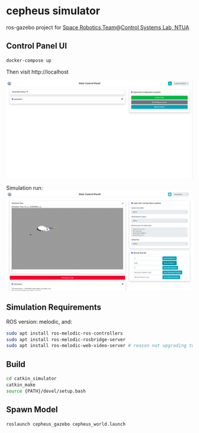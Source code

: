 # cepheus simulator
ros-gazebo project for [Space Robotics Team](http://csl-ep.mech.ntua.gr/index.php/research/robotics-for-extreme-environments/space-robotics)@[Control Systems Lab, NTUA](http://csl-ep.mech.ntua.gr/ "Lab website")


Control Panel UI
----------------
```bash
docker-compose up
```
Then visit http://localhost

![alt text](src/cepheus_interface/docs/screen-01.png)

Simulation run:
![alt text](src/cepheus_interface/docs/screen-02.png)

Simulation Requirements
-----------------------
ROS version: melodic, and:
```bash
sudo apt install ros-melodic-ros-controllers
sudo apt install ros-melodic-rosbridge-server
sudo apt install ros-melodic-web-video-server # reason not upgrading to noetic
```

Build
-----
```bash
cd catkin_simulator
catkin_make
source {PATH}/devel/setup.bash
```

Spawn Model
-----------
```bash
roslaunch cepheus_gazebo cepheus_world.launch
```
